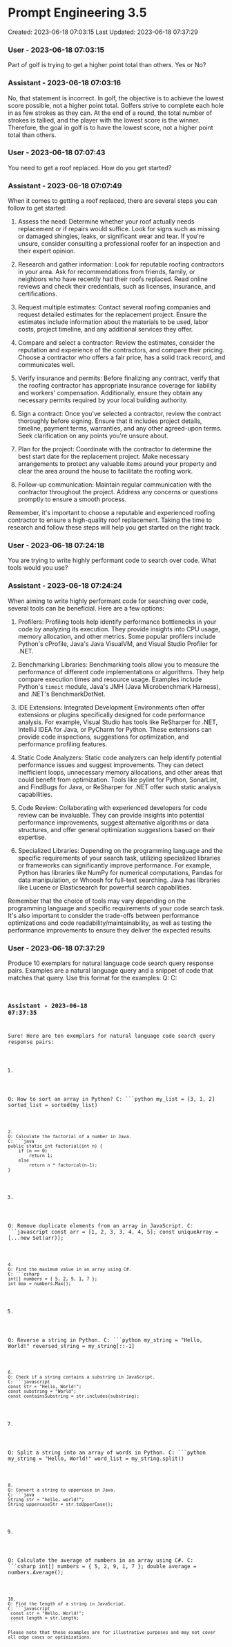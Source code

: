 # Prompt Engineering 3.5

Created: 2023-06-18 07:03:15
Last Updated: 2023-06-18 07:37:29

### User - 2023-06-18 07:03:15

Part of golf is trying to get a higher point total than others. Yes or No?

### Assistant - 2023-06-18 07:03:16

No, that statement is incorrect. In golf, the objective is to achieve the lowest score possible, not a higher point total. Golfers strive to complete each hole in as few strokes as they can. At the end of a round, the total number of strokes is tallied, and the player with the lowest score is the winner. Therefore, the goal in golf is to have the lowest score, not a higher point total than others.

### User - 2023-06-18 07:07:43

You need to get a roof replaced. How do you get started?

### Assistant - 2023-06-18 07:07:49

When it comes to getting a roof replaced, there are several steps you can follow to get started:

1. Assess the need: Determine whether your roof actually needs replacement or if repairs would suffice. Look for signs such as missing or damaged shingles, leaks, or significant wear and tear. If you're unsure, consider consulting a professional roofer for an inspection and their expert opinion.

2. Research and gather information: Look for reputable roofing contractors in your area. Ask for recommendations from friends, family, or neighbors who have recently had their roofs replaced. Read online reviews and check their credentials, such as licenses, insurance, and certifications.

3. Request multiple estimates: Contact several roofing companies and request detailed estimates for the replacement project. Ensure the estimates include information about the materials to be used, labor costs, project timeline, and any additional services they offer.

4. Compare and select a contractor: Review the estimates, consider the reputation and experience of the contractors, and compare their pricing. Choose a contractor who offers a fair price, has a solid track record, and communicates well.

5. Verify insurance and permits: Before finalizing any contract, verify that the roofing contractor has appropriate insurance coverage for liability and workers' compensation. Additionally, ensure they obtain any necessary permits required by your local building authority.

6. Sign a contract: Once you've selected a contractor, review the contract thoroughly before signing. Ensure that it includes project details, timeline, payment terms, warranties, and any other agreed-upon terms. Seek clarification on any points you're unsure about.

7. Plan for the project: Coordinate with the contractor to determine the best start date for the replacement project. Make necessary arrangements to protect any valuable items around your property and clear the area around the house to facilitate the roofing work.

8. Follow-up communication: Maintain regular communication with the contractor throughout the project. Address any concerns or questions promptly to ensure a smooth process.

Remember, it's important to choose a reputable and experienced roofing contractor to ensure a high-quality roof replacement. Taking the time to research and follow these steps will help you get started on the right track.

### User - 2023-06-18 07:24:18

You are trying to write highly performant code to search over code. What tools would you use?

### Assistant - 2023-06-18 07:24:24

When aiming to write highly performant code for searching over code, several tools can be beneficial. Here are a few options:

1. Profilers: Profiling tools help identify performance bottlenecks in your code by analyzing its execution. They provide insights into CPU usage, memory allocation, and other metrics. Some popular profilers include Python's cProfile, Java's Java VisualVM, and Visual Studio Profiler for .NET.

2. Benchmarking Libraries: Benchmarking tools allow you to measure the performance of different code implementations or algorithms. They help compare execution times and resource usage. Examples include Python's `timeit` module, Java's JMH (Java Microbenchmark Harness), and .NET's BenchmarkDotNet.

3. IDE Extensions: Integrated Development Environments often offer extensions or plugins specifically designed for code performance analysis. For example, Visual Studio has tools like ReSharper for .NET, IntelliJ IDEA for Java, or PyCharm for Python. These extensions can provide code inspections, suggestions for optimization, and performance profiling features.

4. Static Code Analyzers: Static code analyzers can help identify potential performance issues and suggest improvements. They can detect inefficient loops, unnecessary memory allocations, and other areas that could benefit from optimization. Tools like pylint for Python, SonarLint, and FindBugs for Java, or ReSharper for .NET offer such static analysis capabilities.

5. Code Review: Collaborating with experienced developers for code review can be invaluable. They can provide insights into potential performance improvements, suggest alternative algorithms or data structures, and offer general optimization suggestions based on their expertise.

6. Specialized Libraries: Depending on the programming language and the specific requirements of your search task, utilizing specialized libraries or frameworks can significantly improve performance. For example, Python has libraries like NumPy for numerical computations, Pandas for data manipulation, or Whoosh for full-text searching. Java has libraries like Lucene or Elasticsearch for powerful search capabilities.

Remember that the choice of tools may vary depending on the programming language and specific requirements of your code search task. It's also important to consider the trade-offs between performance optimizations and code readability/maintainability, as well as testing the performance improvements to ensure they deliver the expected results.

### User - 2023-06-18 07:37:29

Produce 10 exemplars for natural language code search query response pairs. Examples are a natural language query and a snippet of code that matches that query. Use this format for the examples:
Q: <natural language query>
C: <code snippet>

### Assistant - 2023-06-18 07:37:35

Sure! Here are ten exemplars for natural language code search query response pairs:

1.
Q: How to sort an array in Python?
C: ```python
   my_list = [3, 1, 2]
   sorted_list = sorted(my_list)
   ```

2.
Q: Calculate the factorial of a number in Java.
C: ```java
   public static int factorial(int n) {
       if (n == 0)
           return 1;
       else
           return n * factorial(n-1);
   }
   ```

3.
Q: Remove duplicate elements from an array in JavaScript.
C: ```javascript
   const arr = [1, 2, 3, 3, 4, 4, 5];
   const uniqueArray = [...new Set(arr)];
   ```

4.
Q: Find the maximum value in an array using C#.
C: ```csharp
   int[] numbers = { 5, 2, 9, 1, 7 };
   int max = numbers.Max();
   ```

5.
Q: Reverse a string in Python.
C: ```python
   my_string = "Hello, World!"
   reversed_string = my_string[::-1]
   ```

6.
Q: Check if a string contains a substring in JavaScript.
C: ```javascript
   const str = "Hello, World!";
   const substring = "World";
   const containsSubstring = str.includes(substring);
   ```

7.
Q: Split a string into an array of words in Python.
C: ```python
   my_string = "Hello, World!"
   word_list = my_string.split()
   ```

8.
Q: Convert a string to uppercase in Java.
C: ```java
   String str = "hello, world!";
   String uppercaseStr = str.toUpperCase();
   ```

9.
Q: Calculate the average of numbers in an array using C#.
C: ```csharp
   int[] numbers = { 5, 2, 9, 1, 7 };
   double average = numbers.Average();
   ```

10.
Q: Find the length of a string in JavaScript.
C: ```javascript
    const str = "Hello, World!";
    const length = str.length;
    ```

Please note that these examples are for illustrative purposes and may not cover all edge cases or optimizations.

